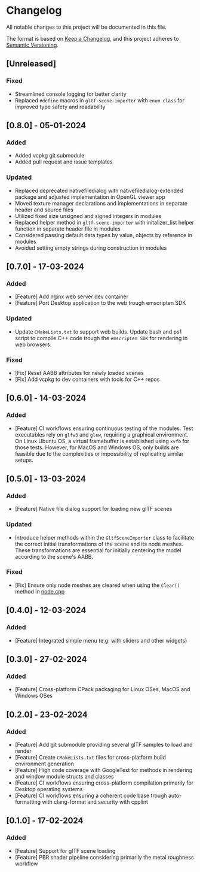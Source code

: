 # Changelog

All notable changes to this project will be documented in this file.

The format is based on [Keep a Changelog](https://keepachangelog.com/en/1.0.0/),
and this project adheres to [Semantic Versioning](https://semver.org/spec/v2.0.0.html).

## [Unreleased]

### Fixed

- Streamlined console logging for better clarity
- Replaced `#define` macros in `gltf-scene-importer` with `enum class` for improved type safety and readability

## [0.8.0] - 05-01-2024

### Added

- Added vcpkg git submodule 
- Added pull request and issue templates

### Updated

- Replaced deprecated nativefiledialog with nativefiledialog-extended package and adjusted implementation in OpenGL viewer app
- Moved texture manager declarations and implementations in separate header and source files
- Utilized fixed size unsigned and signed integers in modules
- Replaced helper method in `gltf-scene-importer` with initalizer_list helper function in separate header file in modules
- Considered passing default data types by value, objects by reference in modules
- Avoided setting empty strings during construction in modules

## [0.7.0] - 17-03-2024

### Added

- [Feature] Add nginx web server dev container
- [Feature] Port Desktop application to the web trough emscripten SDK

### Updated

- Update `CMakeLists.txt` to support web builds. Update bash and ps1 script to compile C++ code trough the `emscripten SDK` for rendering in web browsers

### Fixed

- [Fix] Reset AABB attributes for newly loaded scenes
- [Fix] Add vcpkg to dev containers with tools for C++ repos

## [0.6.0] - 14-03-2024

### Added

- [Feature] CI workflows ensuring continuous testing of the modules. Test executables rely on `glfw3` and `glew`, requiring a graphical environment. On Linux Ubuntu OS, a virtual framebuffer is established using `xvfb` for those tests. However, for MacOS and Windows OS, only builds are feasible due to the complexities or impossibility of replicating similar setups.

## [0.5.0] - 13-03-2024

### Added

- [Feature] Native file dialog support for loading new glTF scenes

### Updated

- Introduce helper methods within the `GltfSceneImporter` class to facilitate the correct initial transformations of the scene and its node meshes. These transformations are essential for initially centering the model according to the scene's AABB.

### Fixed

- [Fix] Ensure only node meshes are cleared when using the `Clear()` method in [node.cpp](modules/rendering/src/model/node.cpp)

## [0.4.0] - 12-03-2024

### Added

- [Feature] Integrated simple menu (e.g. with sliders and other widgets)

## [0.3.0] - 27-02-2024

### Added

- [Feature] Cross-platform CPack packaging for Linux OSes, MacOS and Windows OSes

## [0.2.0] - 23-02-2024

### Added

- [Feature] Add git submodule providing several glTF samples to load and render
- [Feature] Create `CMakeLists.txt` files for cross-platform build environment generation
- [Feature] High code coverage with GoogleTest for methods in rendering and window module structs and classes 
- [Feature] CI workflows ensuring cross-platform compilation primarily for Desktop operating systems
- [Feature] CI workflows ensuring a coherent code base trough auto-formatting with clang-format and security with cpplint 

## [0.1.0] - 17-02-2024

### Added

- [Feature] Support for glTF scene loading
- [Feature] PBR shader pipeline considering primarily the metal roughness workflow